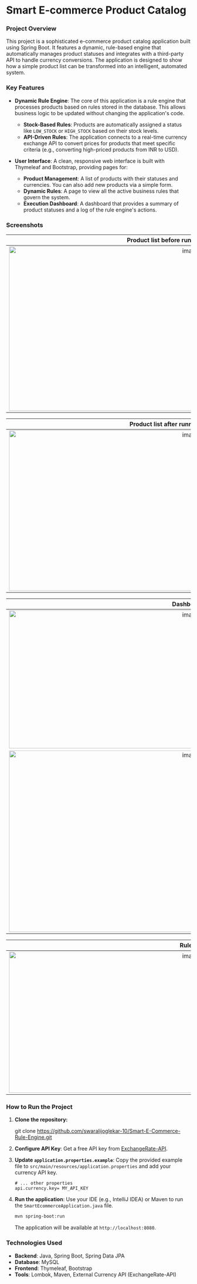 # Smart E-commerce Product Catalog

### Project Overview
This project is a sophisticated e-commerce product catalog application built using Spring Boot. It features a dynamic, rule-based engine that automatically manages product statuses and integrates with a third-party API to handle currency conversions. The application is designed to show how a simple product list can be transformed into an intelligent, automated system.

### Key Features
* **Dynamic Rule Engine**: The core of this application is a rule engine that processes products based on rules stored in the database. This allows business logic to be updated without changing the application's code.
    * **Stock-Based Rules**: Products are automatically assigned a status like `LOW_STOCK` or `HIGH_STOCK` based on their stock levels.
    * **API-Driven Rules**: The application connects to a real-time currency exchange API to convert prices for products that meet specific criteria (e.g., converting high-priced products from INR to USD).

* **User Interface**: A clean, responsive web interface is built with Thymeleaf and Bootstrap, providing pages for:
    * **Product Management**: A list of products with their statuses and currencies. You can also add new products via a simple form.
    * **Dynamic Rules**: A page to view all the active business rules that govern the system.
    * **Execution Dashboard**: A dashboard that provides a summary of product statuses and a log of the rule engine's actions.

### Screenshots
| Product list before running the rule engine|
| :---: |
| <img width="975" height="448" alt="image" src="https://github.com/user-attachments/assets/a82f377a-8455-45da-b31e-e3a609ccaa65" /> |

| Product list after running the rule engine|
| :---: |
| <img width="975" height="437" alt="image" src="https://github.com/user-attachments/assets/354769bb-d5c5-4d4e-905c-f3b0b0989f12" /> | 

| Dashboard |
| :---: |
| <img width="975" height="376" alt="image" src="https://github.com/user-attachments/assets/0dbbef8b-da86-48e5-9263-f21aaaf4fb92" /> |
| <img width="975" height="494" alt="image" src="https://github.com/user-attachments/assets/fa744ad4-3c3c-495c-9814-5c456bce0695" /> |

| Rules |
| :---: |
| <img width="975" height="385" alt="image" src="https://github.com/user-attachments/assets/706f52fa-f63c-49bb-bb83-8f70e93fe1ba" /> |


### How to Run the Project
1.  **Clone the repository:**
    
    git clone https://github.com/swaralijoglekar-10/Smart-E-Commerce-Rule-Engine.git
   
2.  **Configure API Key**: Get a free API key from [ExchangeRate-API](https://www.exchangerate-api.com/).
3.  **Update `application.properties.example`**: Copy the provided example file to `src/main/resources/application.properties` and add your currency API key.
    ```properties
    # ... other properties
    api.currency.key= MY_API_KEY
    ```
4.  **Run the application**: Use your IDE (e.g., IntelliJ IDEA) or Maven to run the `SmartEcommerceApplication.java` file.
    ```bash
    mvn spring-boot:run
    ```
    The application will be available at `http://localhost:8080`.

### Technologies Used
* **Backend**: Java, Spring Boot, Spring Data JPA
* **Database**: MySQL
* **Frontend**: Thymeleaf, Bootstrap
* **Tools**: Lombok, Maven, External Currency API (ExchangeRate-API)
